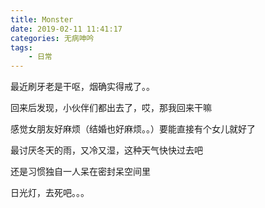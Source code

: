 ```yaml
---
title: Monster
date: 2019-02-11 11:41:17
categories: 无病呻吟
tags:
	- 日常
---
```


最近刷牙老是干呕，烟确实得戒了。。

回来后发现，小伙伴们都出去了，哎，那我回来干嘛

感觉女朋友好麻烦（结婚也好麻烦。。）要能直接有个女儿就好了

最讨厌冬天的雨，又冷又湿，这种天气快快过去吧

还是习惯独自一人呆在密封呆空间里

日光灯，去死吧。。。
